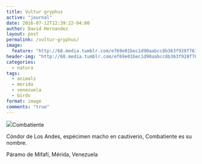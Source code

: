 ```yaml
---
title: Vultur gryphus
active: "journal"
date: 2016-07-12T12:39:22-04:00
author: David Hernandez
layout: post
permalink: /vultur-gryphus/
image: 
  feature: "http://68.media.tumblr.com/ef69e01bec1d90aabcc8b363f928f761/tumblr_oa7p0bRUrr1qzqummo1_1280.jpg"
header-img: "http://68.media.tumblr.com/ef69e01bec1d90aabcc8b363f928f761/tumblr_oa7p0bRUrr1qzqummo1_1280.jpg"
categories:
  - natura
tags:
  - animals
  - merida
  - venezuela
  - birds
format: image
comments: "true"
---
```


<a href="http://68.media.tumblr.com/ef69e01bec1d90aabcc8b363f928f761/tumblr_oa7p0bRUrr1qzqummo1_1280.jpg" class="popup"  title="Combatiente" data-caption="© 2016 by David Hernández">
<img src="http://68.media.tumblr.com/ef69e01bec1d90aabcc8b363f928f761/tumblr_oa7p0bRUrr1qzqummo1_1280.jpg"></a>Combatiente


Cóndor de Los Andes, espécimen macho en cautiverio, Combatiente es su nombre.

Páramo de Mifafí, Mérida, Venezuela
